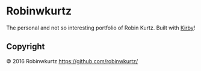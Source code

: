 # Robinwkurtz

The personal and not so interesting portfolio of Robin Kurtz. Built with [Kirby](http://getkirby.com)!

<!-- [Demo](http://robinwkurtz.com) -->

## Copyright

© 2016 Robinwkurtz
<https://github.com/robinwkurtz/>
